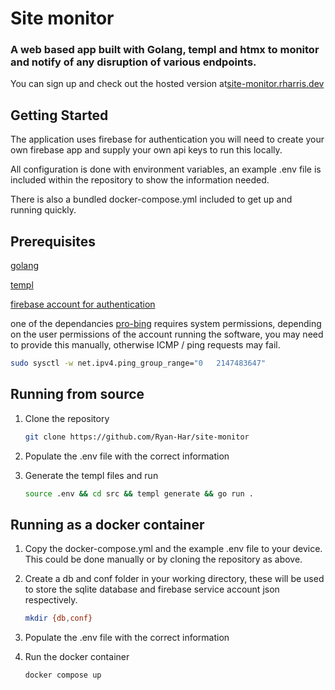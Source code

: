 # Site monitor
### A web based app built with Golang, templ and htmx to monitor and notify of any disruption of various endpoints.

You can sign up and check out the hosted version at[site-monitor.rharris.dev](https://site-monitor.rharris.dev/signup)

## Getting Started

The application uses firebase for authentication you will need to create your own firebase app and supply your own api keys to run this locally.

All configuration is done with environment variables, an example .env file is included within the repository to show the information needed.

There is also a bundled docker-compose.yml included to get up and running quickly.

## Prerequisites
[golang](https://go.dev/doc/install)

[templ](https://github.com/a-h/templ)

[firebase account for authentication](https://firebase.google.com/)

one of the dependancies [pro-bing](https://github.com/prometheus-community/pro-bing) requires system permissions, depending on the user permissions of the account running the software, you may need to provide this manually, otherwise ICMP / ping requests may fail.
```sh
sudo sysctl -w net.ipv4.ping_group_range="0   2147483647"
```

## Running from source
1. Clone the repository
    ```sh
    git clone https://github.com/Ryan-Har/site-monitor
    ```
2. Populate the .env file with the correct information

3. Generate the templ files and run
    ```sh
    source .env && cd src && templ generate && go run .
    ```

## Running as a docker container

1. Copy the docker-compose.yml and the example .env file to your device. This could be done manually or by cloning the repository  as above.

2. Create a db and conf folder in your working directory, these will be used to store the sqlite database and firebase service account json respectively.
    ```sh
    mkdir {db,conf}
    ```
3. Populate the .env file with the correct information

4. Run the docker container
    ```sh
    docker compose up
    ```